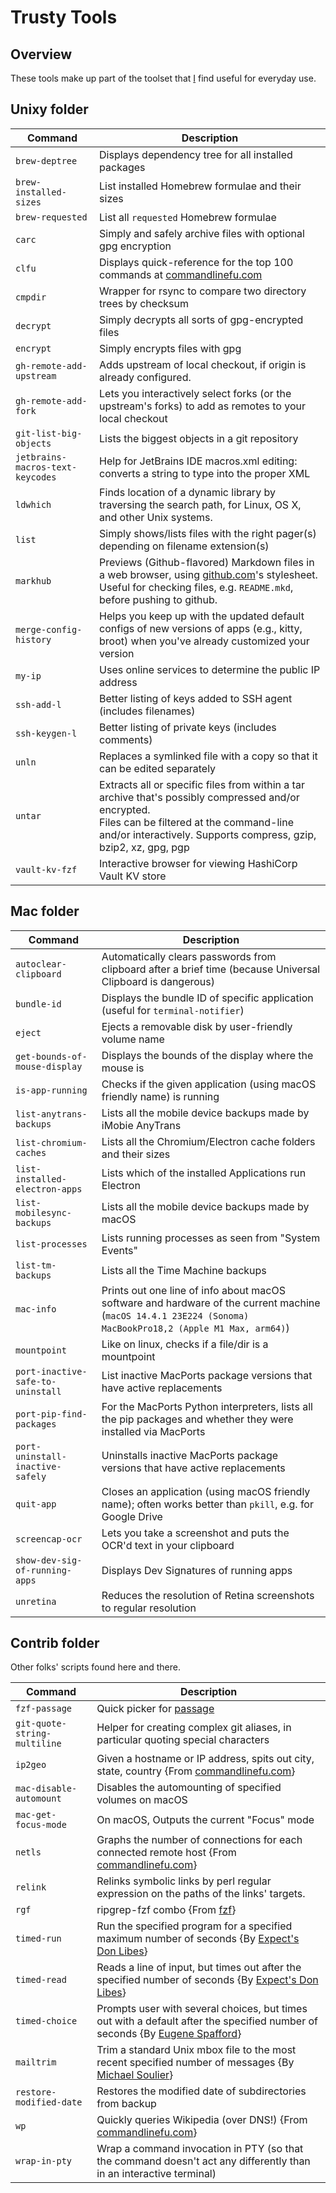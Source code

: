 # Trusty Tools

## Overview

These tools make up part of the toolset that [I](https://github.com/huyz) find
useful for everyday use.

## Unixy folder

| Command                          | Description                                                                                                                                                                                                           |
| -------------------------------- | --------------------------------------------------------------------------------------------------------------------------------------------------------------------------------------------------------------------- |
| `brew-deptree`                   | Displays dependency tree for all installed packages                                                                                                                                                                   |
| `brew-installed-sizes`           | List installed Homebrew formulae and their sizes                                                                                                                                                                      |
| `brew-requested`                 | List all `requested` Homebrew formulae                                                                                                                                                                                |
| `carc`                           | Simply and safely archive files with optional gpg encryption                                                                                                                                                          |
| `clfu`                           | Displays quick-reference for the top 100 commands at [commandlinefu.com](http://commandlinefu.com)                                                                                                                    |
| `cmpdir`                         | Wrapper for rsync to compare two directory trees by checksum                                                                                                                                                          |
| `decrypt`                        | Simply decrypts all sorts of gpg-encrypted files                                                                                                                                                                      |
| `encrypt`                        | Simply encrypts files with gpg                                                                                                                                                                                        |
| `gh-remote-add-upstream`         | Adds upstream of local checkout, if origin is already configured.                                                                                                                                                     |
| `gh-remote-add-fork`             | Lets you interactively select forks (or the upstream's forks) to add as remotes to your local checkout                                                                                                                |
| `git-list-big-objects`           | Lists the biggest objects in a git repository                                                                                                                                                                         |
| `jetbrains-macros-text-keycodes` | Help for JetBrains IDE macros.xml editing: converts a string to type into the proper XML                                                                                                                              |
| `ldwhich`                        | Finds location of a dynamic library by traversing the search path, for Linux, OS X, and other Unix systems.                                                                                                           |
| `list`                           | Simply shows/lists files with the right pager(s) depending on filename extension(s)                                                                                                                                   |
| `markhub`                        | Previews (Github-flavored) Markdown files in a web browser, using [github.com](http://github.com/)'s stylesheet.<br>Useful for checking files, e.g. `README.mkd`, before pushing to github.                           |
| `merge-config-history`           | Helps you keep up with the updated default configs of new versions of apps (e.g., kitty, broot) when you've already customized your version                                                                           |
| `my-ip`                          | Uses online services to determine the public IP address                                                                                                                                                               |
| `ssh-add-l`                      | Better listing of keys added to SSH agent (includes filenames)                                                                                                                                                        |
| `ssh-keygen-l`                   | Better listing of private keys (includes comments)                                                                                                                                                                    |
| `unln`                           | Replaces a symlinked file with a copy so that it can be edited separately                                                                                                                                             |
| `untar`                          | Extracts all or specific files from within a tar archive that's possibly compressed and/or encrypted.<br>Files can be filtered at the command-line and/or interactively. Supports compress, gzip, bzip2, xz, gpg, pgp |
| `vault-kv-fzf`                   | Interactive browser for viewing HashiCorp Vault KV store                                                                                                                                                              |

## Mac folder

| Command                           | Description                                                                                                                                                |
| --------------------------------- | ---------------------------------------------------------------------------------------------------------------------------------------------------------- |
| `autoclear-clipboard`             | Automatically clears passwords from clipboard after a brief time (because Universal Clipboard is dangerous)                                                |
| `bundle-id`                       | Displays the bundle ID of specific application (useful for `terminal-notifier`)                                                                            |
| `eject`                           | Ejects a removable disk by user-friendly volume name                                                                                                       |
| `get-bounds-of-mouse-display`     | Displays the bounds of the display where the mouse is                                                                                                      |
| `is-app-running`                  | Checks if the given application (using macOS friendly name) is running                                                                                     |
| `list-anytrans-backups`           | Lists all the mobile device backups made by iMobie AnyTrans                                                                                                |
| `list-chromium-caches`            | Lists all the Chromium/Electron cache folders and their sizes                                                                                              |
| `list-installed-electron-apps`    | Lists which of the installed Applications run Electron                                                                                                     |
| `list-mobilesync-backups`         | Lists all the mobile device backups made by macOS                                                                                                          |
| `list-processes`                  | Lists running processes as seen from "System Events"                                                                                                       |
| `list-tm-backups`                 | Lists all the Time Machine backups                                                                                                                         |
| `mac-info`                        | Prints out one line of info about macOS software and hardware of the current machine (`macOS 14.4.1 23E224 (Sonoma) MacBookPro18,2 (Apple M1 Max, arm64)`) |
| `mountpoint`                      | Like on linux, checks if a file/dir is a mountpoint                                                                                                        |
| `port-inactive-safe-to-uninstall` | List inactive MacPorts package versions that have active replacements                                                                                      |
| `port-pip-find-packages`          | For the MacPorts Python interpreters, lists all the pip packages and whether they were installed via MacPorts                                              |
| `port-uninstall-inactive-safely`  | Uninstalls inactive MacPorts package versions that have active replacements                                                                                |
| `quit-app`                        | Closes an application (using macOS friendly name); often works better than `pkill`, e.g. for Google Drive                                                  |
| `screencap-ocr`                   | Lets you take a screenshot and puts the OCR'd text in your clipboard                                                                                       |
| `show-dev-sig-of-running-apps`    | Displays Dev Signatures of running apps                                                                                                                    |
| `unretina`                        | Reduces the resolution of Retina screenshots to regular resolution                                                                                         |

## Contrib folder

Other folks' scripts found here and there.

| Command                      | Description                                                                                                                                                  |
| ---------------------------- | ------------------------------------------------------------------------------------------------------------------------------------------------------------ |
| `fzf-passage`                | Quick picker for [passage](https://github.com/FiloSottile/passage)                                                                                          |
| `git-quote-string-multiline` | Helper for creating complex git aliases, in particular quoting special characters                                                                            |
| `ip2geo`                     | Given a hostname or IP address, spits out city, state, country {From [commandlinefu.com](http://commandlinefu.com)}                                          |
| `mac-disable-automount`      | Disables the automounting of specified volumes on macOS                                                                                                      |
| `mac-get-focus-mode`         | On macOS, Outputs the current "Focus" mode                                                                                                                   |
| `netls`                      | Graphs the number of connections for each connected remote host {From [commandlinefu.com](http://commandlinefu.com)}                                         |
| `relink`                     | Relinks symbolic links by perl regular expression on the paths of the links' targets.                                                                        |
| `rgf`                        | ripgrep-fzf combo {From [fzf](https://github.com/junegunn/fzf/blob/master/ADVANCED.md#switching-between-ripgrep-mode-and-fzf-mode)}                          |
| `timed-run`                  | Run the specified program for a specified maximum number of seconds {By [Expect's Don Libes](http://sourceforge.net/projects/expect/)}                       |
| `timed-read`                 | Reads a line of input, but times out after the specified number of seconds {By [Expect's Don Libes](http://sourceforge.net/projects/expect/)}                |
| `timed-choice`               | Prompts user with several choices, but times out with a default after the specified number of seconds {By [Eugene Spafford](http://spaf.cerias.purdue.edu/)} |
| `mailtrim`                   | Trim a standard Unix mbox file to the most recent specified number of messages {By [Michael Soulier](http://identi.ca/msoulier)}                             |
| `restore-modified-date`      | Restores the modified date of subdirectories from backup                                                                                                     |
| `wp`                         | Quickly queries Wikipedia (over DNS!) {From [commandlinefu.com](http://commandlinefu.com)}                                                                   |
| `wrap-in-pty`                | Wrap a command invocation in PTY (so that the command doesn't act any differently than in an interactive terminal)                                           |
